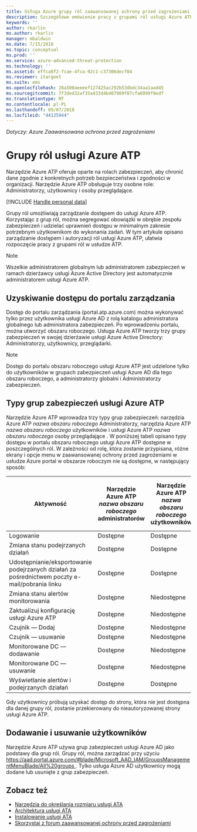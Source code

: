 ```yaml
---
title: Usługa Azure grupy ról zaawansowanej ochrony przed zagrożeniami dla zarządzania dostępem | Dokumentacja firmy Microsoft
description: Szczegółowe omówienie pracy z grupami ról usługi Azure ATP.
keywords: ''
author: rkarlin
ms.author: rkarlin
manager: mbaldwin
ms.date: 7/15/2018
ms.topic: conceptual
ms.prod: ''
ms.service: azure-advanced-threat-protection
ms.technology: ''
ms.assetid: effca0f2-fcae-4fca-92c1-c37306decf84
ms.reviewer: itargoet
ms.suite: ems
ms.openlocfilehash: 28a500aeeeef127425ac292b53dbdc34aa1aad45
ms.sourcegitcommit: 7f3ded32af35a433d4b407009f87cfa6099f8edf
ms.translationtype: MT
ms.contentlocale: pl-PL
ms.lasthandoff: 09/07/2018
ms.locfileid: "44125944"
---
```

*Dotyczy: Azure Zaawansowana ochrona przed zagrożeniami*




# <a name="azure-atp-role-groups"></a>Grupy ról usługi Azure ATP

Narzędzie Azure ATP oferuje oparte na rolach zabezpieczeń, aby chronić dane zgodnie z konkretnych potrzeb bezpieczeństwa i zgodności w organizacji. Narzędzie Azure ATP obsługuje trzy osobne role: Administratorzy, użytkownicy i osoby przeglądające. 

[!INCLUDE [Handle personal data](../includes/gdpr-intro-sentence.md)]

Grupy ról umożliwiają zarządzanie dostępem do usługi Azure ATP. Korzystając z grup ról, można segregować obowiązki w obrębie zespołu zabezpieczeń i udzielać uprawnień dostępu w minimalnym zakresie potrzebnym użytkownikom do wykonania zadań. W tym artykule opisano zarządzanie dostępem i autoryzacji ról usługi Azure ATP, ułatwia rozpoczęcie pracy z grupami ról w usłudze ATP.

> [!NOTE]
> Wszelkie administratorem globalnym lub administratorem zabezpieczeń w ramach dzierżawcy usługi Azure Active Directory jest automatycznie administratorem usługi Azure ATP.

## <a name="accessing-the-management-portal"></a>Uzyskiwanie dostępu do portalu zarządzania

Dostęp do portalu zarządzania (portal.atp.azure.com) można wykonywać tylko przez użytkownika usługi Azure AD z rolą katalogu administratora globalnego lub administratora zabezpieczeń. Po wprowadzeniu portalu, można utworzyć obszaru roboczego. Usługa Azure ATP tworzy trzy grupy zabezpieczeń w swojej dzierżawie usługi Azure Active Directory: Administratorzy, użytkownicy, przeglądarki. 

> [!NOTE]
> Dostęp do portalu obszaru roboczego usługi Azure ATP jest udzielone tylko do użytkowników w grupach zabezpieczeń usługi Azure AD dla tego obszaru roboczego, a administratorzy globalni i Administratorzy zabezpieczeń.


## <a name="types-of-azure-atp-security-groups"></a>Typy grup zabezpieczeń usługi Azure ATP 

Narzędzie Azure ATP wprowadza trzy typy grup zabezpieczeń: narzędzia Azure ATP *nazwa obszaru roboczego* Administratorzy, narzędzia Azure ATP *nazwa obszaru roboczego* użytkowników i usługi Azure ATP *nazwa obszaru roboczego* osoby przeglądające . W poniższej tabeli opisano typy dostępu w portalu obszaru roboczego usługi Azure ATP dostępne w poszczególnych ról. W zależności od rolę, która zostanie przypisana, różne ekrany i opcje menu w zaawansowanej ochrony przed zagrożeniami w usłudze Azure portal w obszarze roboczym nie są dostępne, w następujący sposób:

|Aktywność |Narzędzie Azure ATP *nazwa obszaru roboczego* administratorów|Narzędzie Azure ATP *nazwa obszaru roboczego* użytkowników|Narzędzie Azure ATP *nazwa obszaru roboczego* osoby przeglądające|
|----|----|----|----|
|Logowanie|Dostępne|Dostępne|Dostępne|
|Zmiana stanu podejrzanych działań|Dostępne|Dostępne|Niedostępne|
|Udostępnianie/eksportowanie podejrzanych działań za pośrednictwem poczty e-mail/pobrania linku|Dostępne|Dostępne|Dostępne|
|Zmiana stanu alertów monitorowania|Dostępne|Niedostępne|Niedostępne|
|Zaktualizuj konfigurację usługi Azure ATP|Dostępne|Niedostępne|Niedostępne|
|Czujnik — Dodaj|Dostępne|Niedostępne|Niedostępne|
|Czujnik — usuwanie |Dostępne|Niedostępne|Niedostępne|
|Monitorowane DC — dodawanie |Dostępne|Niedostępne|Niedostępne|
|Monitorowane DC — usuwanie|Dostępne|Niedostępne|Niedostępne|
|Wyświetlanie alertów i podejrzanych działań|Dostępne|Dostępne|Dostępne|


Gdy użytkownicy próbują uzyskać dostęp do strony, która nie jest dostępna dla danej grupy ról, zostanie przekierowany do nieautoryzowanej strony usługi Azure ATP. 

## <a name="add-and-remove-users"></a>Dodawanie i usuwanie użytkowników 


Narzędzie Azure ATP używa grup zabezpieczeń usługi Azure AD jako podstawy dla grup ról. Grupy ról, można zarządzać przy użyciu [ https://aad.portal.azure.com/#blade/Microsoft_AAD_IAM/GroupsManagementMenuBlade/All%20groups ](https://aad.portal.azure.com/#blade/Microsoft_AAD_IAM/GroupsManagementMenuBlade/All%20groups). Tylko usługa Azure AD użytkownicy mogą dodane lub usunięte z grup zabezpieczeń. 

## <a name="see-also"></a>Zobacz też
- [Narzędzia do określania rozmiaru usługi ATA](http://aka.ms/aatpsizingtool)
- [Architektura usługi ATA](atp-architecture.md)
- [Instalowanie usługi ATA](install-atp-step1.md)
- [Skorzystaj z forum zaawansowanej ochrony przed zagrożeniami](https://aka.ms/azureatpcommunity)

